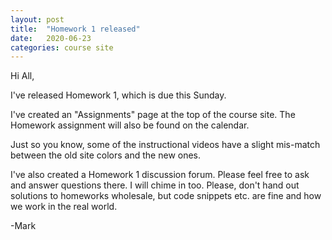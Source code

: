 ```yaml
---
layout: post
title:  "Homework 1 released"
date:   2020-06-23
categories: course site
---
```


[](https://markwolfeman.github.io/ist538/assignments/homework1.html) 

Hi All,

I've released Homework 1, which is due this Sunday. 

I've created an "Assignments" page at the top of the course site. The Homework assignment will also be found on the calendar.

Just so you know, some of the instructional videos have a slight mis-match between the old site colors and the new ones. 

I've also created a Homework 1 discussion forum. Please feel free to ask and answer questions there. I will chime in too. Please, don't hand out solutions to homeworks wholesale, but code snippets etc. are fine and how we work in the real world. 

-Mark